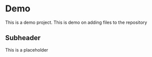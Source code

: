 # Demo
This is a demo project.
This is demo on adding files to the repository


## Subheader

This is a placeholder

